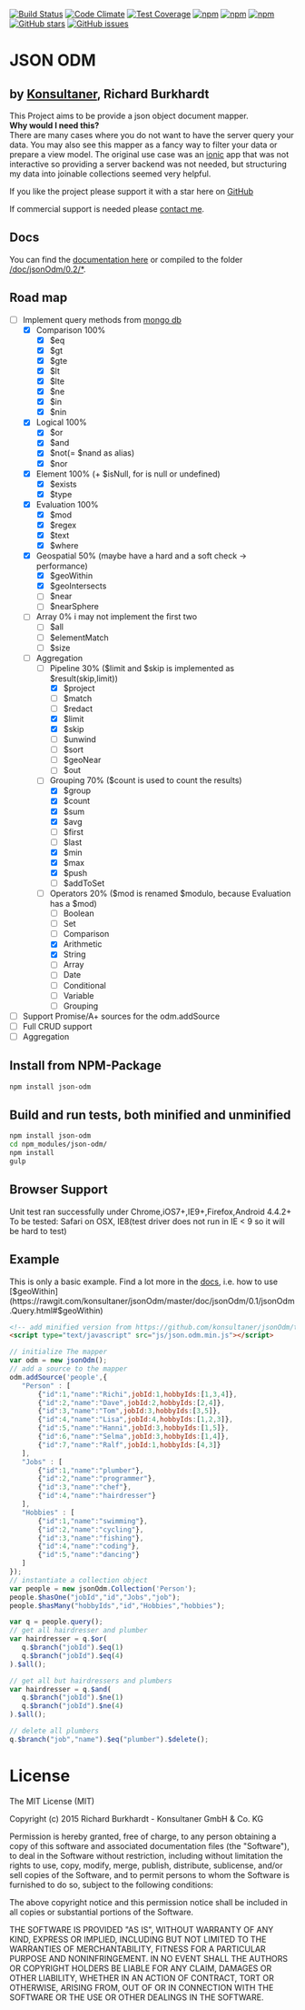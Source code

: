 [![Build Status](https://travis-ci.org/konsultaner/jsonOdm.svg?branch=master)](https://travis-ci.org/konsultaner/jsonOdm)
[![Code Climate](https://codeclimate.com/github/konsultaner/jsonOdm/badges/gpa.svg)](https://codeclimate.com/github/konsultaner/jsonOdm)
[![Test Coverage](https://codeclimate.com/github/konsultaner/jsonOdm/badges/coverage.svg)](https://codeclimate.com/github/konsultaner/jsonOdm/coverage)
[![npm](https://img.shields.io/npm/dm/json-odm.svg)](https://www.npmjs.com/package/json-odm)
[![npm](https://img.shields.io/npm/v/json-odm.svg)](https://www.npmjs.com/package/json-odm)
[![npm](https://img.shields.io/npm/l/json-odm.svg)](https://www.npmjs.com/package/json-odm)
[![GitHub stars](https://img.shields.io/github/stars/konsultaner/jsonOdm.svg)](https://github.com/konsultaner/jsonOdm/stargazers)
[![GitHub issues](https://img.shields.io/github/issues/konsultaner/jsonOdm.svg)](https://github.com/konsultaner/jsonOdm/issues)

JSON ODM
========
by [Konsultaner](http://www.konsultaner.de), Richard Burkhardt
-------------

This Project aims to be provide a json object document mapper.  
**Why would I need this?**  
There are many cases where you do not want to have the server query your data. You may also see this mapper as a fancy way to filter your data or prepare a view model.
The original use case was an [ionic](http://ionicframework.com) app that was not interactive so providing a server backend was not needed, but structuring my data
into joinable collections seemed very helpful.  
  
If you like the project please support it with a star here on [GitHub](https://github.com/konsultaner/jsonOdm)  
  
If commercial support is needed please [contact me](mailto:burkhardt@konsultaner.de).  

Docs
----
You can find the [documentation here](https://rawgit.com/konsultaner/jsonOdm/master/doc/jsonOdm/0.2/index.html) or compiled to the folder [/doc/jsonOdm/0.2/*](https://github.com/konsultaner/jsonOdm/blob/master/doc/jsonOdm/0.2/index.html).

Road map
----

- [ ] Implement query methods from [mongo db](http://docs.mongodb.org/manual/reference/operator/query/)
    - [x] Comparison 100%
        - [x] $eq
        - [x] $gt
        - [x] $gte
        - [x] $lt
        - [x] $lte
        - [x] $ne
        - [x] $in
        - [x] $nin
    - [x] Logical 100%
        - [x] $or
        - [x] $and
        - [x] $not(= $nand as alias)
        - [x] $nor
    - [x] Element 100% (+ $isNull, for is null or undefined)
        - [x] $exists
        - [x] $type
    - [x] Evaluation 100%
        - [x] $mod
        - [x] $regex
        - [x] $text
        - [x] $where
    - [x] Geospatial 50% (maybe have a hard and a soft check -> performance)
        - [x] $geoWithin
        - [x] $geoIntersects
        - [ ] $near
        - [ ] $nearSphere
    - [ ] Array 0% i may not implement the first two
        - [ ] $all
        - [ ] $elementMatch
        - [ ] $size
    - [ ] Aggregation
        - [ ] Pipeline 30% ($limit and $skip is implemented as $result(skip,limit))
            - [x] $project
            - [ ] $match
            - [ ] $redact
            - [x] $limit
            - [x] $skip
            - [ ] $unwind
            - [ ] $sort
            - [ ] $geoNear
            - [ ] $out
        - [ ] Grouping 70% ($count is used to count the results)
            - [x] $group
            - [x] $count
            - [x] $sum
            - [x] $avg
            - [ ] $first
            - [ ] $last
            - [x] $min
            - [x] $max
            - [x] $push
            - [ ] $addToSet
        - [ ] Operators 20% ($mod is renamed $modulo, because Evaluation has a $mod)
            - [ ] Boolean
            - [ ] Set
            - [ ] Comparison
            - [x] Arithmetic
            - [x] String
            - [ ] Array
            - [ ] Date
            - [ ] Conditional
            - [ ] Variable
            - [ ] Grouping
- [ ] Support Promise/A+ sources for the odm.addSource
- [ ] Full CRUD support
- [ ] Aggregation

Install from NPM-Package
---------------------

```bash
npm install json-odm
```

Build and run tests, both minified and unminified
-------------------------------------------------

```bash
npm install json-odm
cd npm_modules/json-odm/
npm install
gulp
```

Browser Support
---------------
Unit test ran successfully under Chrome,iOS7+,IE9+,Firefox,Android 4.4.2+  
To be tested: Safari on OSX, IE8(test driver does not run in IE < 9 so it will be hard to test)

Example
------
This is only a basic example. Find a lot more in the [docs](https://rawgit.com/konsultaner/jsonOdm/master/doc/jsonOdm/0.2/index.html), i.e. how to use [$geoWithin](https://rawgit.com/konsultaner/jsonOdm/master/doc/jsonOdm/0.1/jsonOdm.Query.html#$geoWithin)
```html
<!-- add minified version from https://github.com/konsultaner/jsonOdm/tree/master/bin to the html head -->
<script type="text/javascript" src="js/json.odm.min.js"></script>
```

```javascript
// initialize The mapper
var odm = new jsonOdm();
// add a source to the mapper
odm.addSource('people',{
   "Person" : [
       {"id":1,"name":"Richi",jobId:1,hobbyIds:[1,3,4]},
       {"id":2,"name":"Dave",jobId:2,hobbyIds:[2,4]},
       {"id":3,"name":"Tom",jobId:3,hobbyIds:[3,5]},
       {"id":4,"name":"Lisa",jobId:4,hobbyIds:[1,2,3]},
       {"id":5,"name":"Hanni",jobId:3,hobbyIds:[1,5]},
       {"id":6,"name":"Selma",jobId:3,hobbyIds:[1,4]},
       {"id":7,"name":"Ralf",jobId:1,hobbyIds:[4,3]}
   ],
   "Jobs" : [
       {"id":1,"name":"plumber"},
       {"id":2,"name":"programmer"},
       {"id":3,"name":"chef"},
       {"id":4,"name":"hairdresser"}
   ],
   "Hobbies" : [
       {"id":1,"name":"swimming"},
       {"id":2,"name":"cycling"},
       {"id":3,"name":"fishing"},
       {"id":4,"name":"coding"},
       {"id":5,"name":"dancing"}
   ]
});
// instantiate a collection object
var people = new jsonOdm.Collection('Person');
people.$hasOne("jobId","id","Jobs","job");
people.$hasMany("hobbyIds","id","Hobbies","hobbies");

var q = people.query();
// get all hairdresser and plumber
var hairdresser = q.$or(
   q.$branch("jobId").$eq(1)
   q.$branch("jobId").$eq(4)
).$all();

// get all but hairdressers and plumbers
var hairdresser = q.$and(
   q.$branch("jobId").$ne(1)
   q.$branch("jobId").$ne(4)
).$all();

// delete all plumbers
q.$branch("job","name").$eq("plumber").$delete();
```

License
=======
The MIT License (MIT)  
  
Copyright (c) 2015 Richard Burkhardt - Konsultaner GmbH & Co. KG 
  
Permission is hereby granted, free of charge, to any person obtaining a copy of this software and associated documentation files (the "Software"), to deal in the Software without restriction, including without limitation the rights to use, copy, modify, merge, publish, distribute, sublicense, and/or sell copies of the Software, and to permit persons to whom the Software is furnished to do so, subject to the following conditions:  
  
The above copyright notice and this permission notice shall be included in all copies or substantial portions of the Software.  
  
THE SOFTWARE IS PROVIDED "AS IS", WITHOUT WARRANTY OF ANY KIND, EXPRESS OR IMPLIED, INCLUDING BUT NOT LIMITED TO THE WARRANTIES OF MERCHANTABILITY, FITNESS FOR A PARTICULAR PURPOSE AND NONINFRINGEMENT. IN NO EVENT SHALL THE AUTHORS OR COPYRIGHT HOLDERS BE LIABLE FOR ANY CLAIM, DAMAGES OR OTHER LIABILITY, WHETHER IN AN ACTION OF CONTRACT, TORT OR OTHERWISE, ARISING FROM, OUT OF OR IN CONNECTION WITH THE SOFTWARE OR THE USE OR OTHER DEALINGS IN THE SOFTWARE.